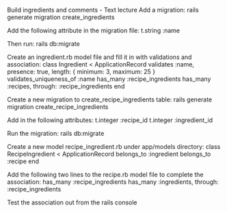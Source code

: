 Build ingredients and comments - Text lecture
Add a migration:
rails generate migration create_ingredients

Add the following attribute in the migration file:
t.string :name

Then run:
rails db:migrate

Create an ingredient.rb model file and fill it in with validations and association:
class Ingredient < ApplicationRecord
  validates :name, presence: true, length: { minimum: 3, maximum: 25 }
  validates_uniqueness_of :name
  has_many :recipe_ingredients
  has_many :recipes, through: :recipe_ingredients
end

Create a new migration to create_recipe_ingredients table:
rails generate migration create_recipe_ingredients

Add in the following attributes:
t.integer :recipe_id
t.integer :ingredient_id

Run the migration:
rails db:migrate

Create a new model recipe_ingredient.rb under app/models directory:
class RecipeIngredient < ApplicationRecord
  belongs_to :ingredient 
  belongs_to :recipe
end

Add the following two lines to the recipe.rb model file to complete the association:
  has_many :recipe_ingredients
  has_many :ingredients, through: :recipe_ingredients

Test the association out from the rails console